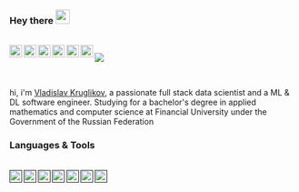 ### Hey there <img src="https://media.giphy.com/media/hvRJCLFzcasrR4ia7z/giphy.gif" width="25px">

<br/>

<a href="https://vk.com/lildatascientist">
  <img align="left" alt="Abhishek's Discord" width="22px" src="https://vk.com/images/icons/pwa/apple/default.png?13" />
</a>
<a href="https://telegram.me/LilDataScientist">
  <img align="left" alt="Abhishek Naidu | Twitter" width="22px" src="https://web.telegram.org/z/favicon.ico" />
</a>
<a href="https://www.instagram.com/lildatascientist">
  <img align="left" alt="Abhishek's LinkedIN" width="22px" src="https://www.instagram.com/static/images/ico/favicon-192.png/68d99ba29cc8.png" />
</a>
<a href="https://www.kaggle.com/lildatascientist">
  <img align="left" alt="Abhishek's Spotify" width="22px" src="https://www.kaggle.com/static/images/favicon.ico" />
</a>
<a href="https://stackoverflow.com/users/11678336/lil-data-scientist">
  <img align="left" alt="Abhishek's Spotify" width="22px" src="https://cdn.sstatic.net/Sites/stackoverflow/Img/favicon.ico?v=ec617d715196" />
</a>
<a href="https://github.com/LilDataScientist">
  <img align="left" alt="Abhishek's Spotify" width="22px" src="https://github.githubassets.com/favicons/favicon.png" />
</a>

![](https://visitor-badge.glitch.me/badge?page_id=lildatascientist)

<br />

hi, i'm [Vladislav Kruglikov](https://github.com/LilDataScientist), a passionate full stack data scientist and a ML & DL software engineer. Studying for a bachelor's degree in applied mathematics and computer science at Financial University under the Government of the Russian Federation

### Languages & Tools

<br/>

<a href="">
  <img align="left" alt="Abhishek's Spotify" width="22px" src="https://nodejs.org/static/images/favicons/favicon-32x32.png" />
</a>

<a href="">
  <img align="left" alt="Abhishek's Spotify" width="22px" src="https://www.python.org/static/favicon.ico" />
</a>

<a href="">
  <img align="left" alt="Abhishek's Spotify" width="22px" src="https://ru.reactjs.org/favicon.ico" />
</a>

<a href="">
  <img align="left" alt="Abhishek's Spotify" width="22px" src="https://scikit-learn.org/stable/_static/favicon.ico" />
</a>

<a href="">
  <img align="left" alt="Abhishek's Spotify" width="22px" src="https://www.notion.so/images/favicon.ico" />
</a>

<a href="">
  <img align="left" alt="Abhishek's Spotify" width="22px" src="https://www.jetbrains.com/favicon-32x32.png" />
</a>

<a href="">
  <img align="left" alt="Abhishek's Spotify" width="22px" src="https://git-scm.com/favicon.ico" />
</a>
